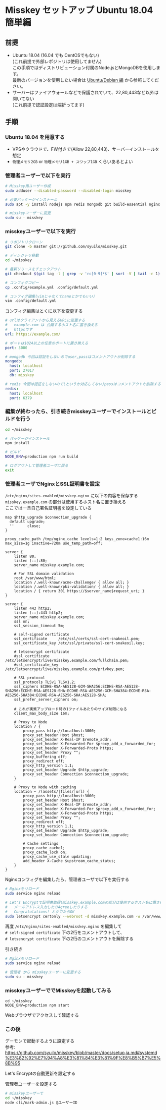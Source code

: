 
# Misskey セットアップ Ubuntu 18.04 簡単編

## 前提

- Ubuntu 18.04 (16.04 でも CentOSでもない)  
  (これ前提で外部レポジトリは使用してません)  
  この手順ではディストリビューション付属のNode.jsとMongoDBを使用します。  
  最新のバージョンを使用したい場合は [Ubuntu/Debian 編](Setup-Ubuntu_Debian.md) から参照してください。
- サーバーはファイアウォールなどで保護されていて、22,80,443など以外は開いてない  
  (これ前提で認証設定は端折ってます)

## 手順

### Ubuntu 18.04 を用意する

- VPSやクラウドで、FW付きで(Allow 22,80,443)、サーバーインストールを想定
- `物理メモリ2GB` or `物理メモリ1GB + スワップ1GB` くらいあるとよい

### 管理者ユーザーで以下を実行
```sh
# Misskey用ユーザー作成
sudo adduser --disabled-password --disabled-login misskey

# 必要パッケージインストール
sudo apt -y install nodejs npm redis mongodb git build-essential nginx ssl-cert letsencrypt

# misskeyユーザーに変更
sudo su - misskey

```

### misskeyユーザーで以下を実行
```sh
# リポジトリクローン
git clone -b master git://github.com/syuilo/misskey.git

# ディレクトリ移動
cd ~/misskey

# 最新リリースをチェックアウト
git checkout $(git tag -l | grep -v 'rc[0-9]*$' | sort -V | tail -n 1)

# コンフィグコピー
cp .config/example.yml .config/default.yml

# コンフィグ編集(vimじゃなくてnanoとかでもいい)
vim .config/default.yml

```

コンフィグ編集はとくに以下を変更する

```yml
# urlはクライアントから見えるURLに変更する
#   example.com は 公開するホスト名に置き換える
#   httpsです
url: https://example.com/

# ポートは1024以上の任意のポートに置き換える
port: 3000

# mongodb 今回は認証をしないのでuser,passはコメントアウトか削除する
mongodb:
  host: localhost
  port: 27017
  db: misskey

# redis 今回は認証をしないので(というか対応してない)passはコメントアウトか削除する
redis:
  host: localhost
  port: 6379
```

### 編集が終わったら、引き続きmisskeyユーザーでインストールとビルドを行う
```sh
cd ~/misskey

# パッケージインストール
npm install

# ビルド
NODE_ENV=production npm run build

# ログアウトして管理者ユーザに戻る
exit

```

### 管理者ユーザでNginxとSSL証明書を設定

`/etc/nginx/sites-enabled/misskey.nginx` に以下の内容を保存する  
`misskey.example.com` の部分は使用するホスト名に置き換える  
ここでは一旦自己署名証明書を設定している
```nginx
map $http_upgrade $connection_upgrade {
  default upgrade;
  ''      close;
}

proxy_cache_path /tmp/nginx_cache levels=1:2 keys_zone=cache1:16m max_size=1g inactive=720m use_temp_path=off;

server {
    listen 80;
    listen [::]:80;
    server_name misskey.example.com;

    # For SSL domain validation
    root /var/www/html;
    location /.well-known/acme-challenge/ { allow all; }
    location /.well-known/pki-validation/ { allow all; }
    location / { return 301 https://$server_name$request_uri; }
}

server {
    listen 443 http2;
    listen [::]:443 http2;
    server_name misskey.example.com;
    ssl on;
    ssl_session_timeout 5m;

    # self-signed certificate
    ssl_certificate     /etc/ssl/certs/ssl-cert-snakeoil.pem;
    ssl_certificate_key /etc/ssl/private/ssl-cert-snakeoil.key;

    # letsencrypt certificate
    #ssl_certificate           /etc/letsencrypt/live/misskey.example.com/fullchain.pem;
    #ssl_certificate_key       /etc/letsencrypt/live/misskey.example.com/privkey.pem;

    # SSL protocol
    ssl_protocols TLSv1 TLSv1.2;
    ssl_ciphers ECDHE-RSA-AES128-GCM-SHA256:ECDHE-RSA-AES128-SHA256:ECDHE-RSA-AES128-SHA:ECDHE-RSA-AES256-GCM-SHA384:ECDHE-RSA-AES256-SHA384:ECDHE-RSA-AES256-SHA:AES128-SHA;
    ssl_prefer_server_ciphers on;

    # これが実質アップロード時の1ファイルあたりのサイズ制限になる
    client_max_body_size 16m;

    # Proxy to Node
    location / {
        proxy_pass http://localhost:3000;
        proxy_set_header Host $host;
        proxy_set_header X-Real-IP $remote_addr;
        proxy_set_header X-Forwarded-For $proxy_add_x_forwarded_for;
        proxy_set_header X-Forwarded-Proto https;
        proxy_set_header Proxy "";
        proxy_buffering off;
        proxy_redirect off;
        proxy_http_version 1.1;
        proxy_set_header Upgrade $http_upgrade;
        proxy_set_header Connection $connection_upgrade;
    }

    # Proxy to Node with caching
    location ~ /(assets/|files/|url) {
        proxy_pass http://localhost:3000;
        proxy_set_header Host $host;
        proxy_set_header X-Real-IP $remote_addr;
        proxy_set_header X-Forwarded-For $proxy_add_x_forwarded_for;
        proxy_set_header X-Forwarded-Proto https;
        proxy_set_header Proxy "";
        proxy_redirect off;
        proxy_http_version 1.1;
        proxy_set_header Upgrade $http_upgrade;
        proxy_set_header Connection $connection_upgrade;

        # Cache settings
        proxy_cache cache1;
        proxy_cache_lock on;
        proxy_cache_use_stale updating;
        add_header X-Cache $upstream_cache_status;
    }
}
```

Nginxコンフィグを編集したら、管理者ユーザで以下を実行する
```sh
# Nginxをリロード
sudo service nginx reload

# Let's Encryptで証明書取得(misskey.example.comの部分は使用するホスト名に置き換える)
#   メールアドレス入力したりAgreeしたりする
#   Congratulations! とかでたらOK
sudo letsencrypt certonly --webroot -d misskey.example.com -w /var/www/html/

```

再度 `/etc/nginx/sites-enabled/misskey.nginx` を編集して  
`# self-signed certificate` 下の2行をコメントアウトして、  
`# letsencrypt certificate` 下の2行のコメントアウトを解除する

引き続き
```sh
# Nginxをリロード
sudo service nginx reload
```

```sh
# 管理者 から misskeyユーザーに変更する
sudo su - misskey
```

### misskeyユーザーででMisskeyを起動してみる

```
cd ~/misskey
NODE_ENV=production npm start
```

Webブラウザでアクセスして確認する

### この後

デーモンで起動するように設定する  
参考: https://github.com/syuilo/misskey/blob/master/docs/setup.ja.md#systemd%E3%82%92%E7%94%A8%E3%81%84%E3%81%9F%E8%B5%B7%E5%8B%95 

Let's Encryptの自動更新を設定する

管理者ユーザーを設定する
```sh
# misskeyユーザーで
cd ~/misskey
node cli/mark-admin.js @ユーザーID
```
